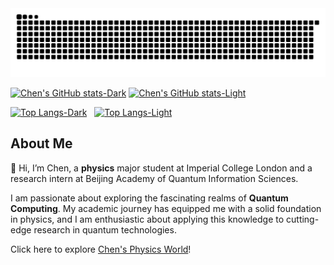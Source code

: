<picture align="center">
  <source media="(prefers-color-scheme: dark)" srcset="https://raw.githubusercontent.com/chenx820/chenx820/output/github-contribution-grid-snake-dark.svg">
  <source media="(prefers-color-scheme: light)" srcset="https://raw.githubusercontent.com/chenx820/chenx820/output/github-contribution-grid-snake.svg">
  <img alt="github contribution grid snake animation" src="https://raw.githubusercontent.com/chenx820/chenx820/output/github-contribution-grid-snake.svg">
</picture>

[![Chen's GitHub stats-Dark](https://github-readme-stats.vercel.app/api?username=chenx820&show_icons=true&count_private=true&hide_border=true&rank_icon=github&hide=prs,issues,contribs&theme=dark#gh-dark-mode-only)](https://github.com/anuraghazra/github-readme-stats#gh-dark-mode-only)
[![Chen's GitHub stats-Light](https://github-readme-stats.vercel.app/api?username=chenx820&show_icons=true&count_private=true&hide_border=true&rank_icon=github&hide=prs,issues,contribs&theme=default#gh-light-mode-only)](https://github.com/anuraghazra/github-readme-stats#gh-light-mode-only) 

[![Top Langs-Dark](https://github-readme-stats.vercel.app/api/top-langs/?username=chenx820&layout=compact&hide_border=true#gh-dark-mode-only)](https://github.com/chenx820/github-readme-stats#gh-dark-mode-only)  
[![Top Langs-Light](https://github-readme-stats.vercel.app/api/top-langs/?username=chenx820&layout=compact&hide_border=true#gh-light-mode-only)](https://github.com/chenx820/github-readme-stats#gh-light-mode-only)


## About Me             
👋 Hi, I’m Chen, a **physics** major student at Imperial College London and a research intern at Beijing Academy of Quantum Information Sciences. 

I am passionate about exploring the fascinating realms of **Quantum Computing**. My academic journey has equipped me with a solid foundation in physics, and I am enthusiastic about applying this knowledge to cutting-edge research in quantum technologies.

Click here to explore [Chen's Physics World](https://chenx820.github.io/)!     



